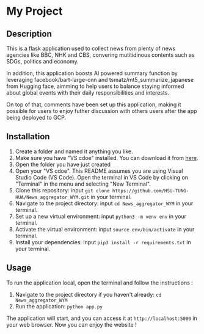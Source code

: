 # My Project

## Description
This is a flask application used to collect news from plenty of news agencies like BBC, NHK and CBS, convering mutitidinous contents such as SDGs, politics and economy.

In addition, this application boosts AI powered summary function by leveraging facebook/bart-large-cnn and tsmatz/mt5_summarize_japanese from Hugging face, aimming to help users to balance staying informed about global events with their daily responsibilities and interests.

On top of that, comments have been set up this application, making it possible for users to enjoy futher discussion with others users after the app being deployed to GCP.

## Installation

1. Create a folder and named it anything you like.
2. Make sure you have "VS cdoe" installed. You can download it from [here](https://code.visualstudio.com).
3. Open the folder you have just created
4. Open your "VS cdoe". This README assumes you are using Visual Studio Code (VS Code). Open the terminal in VS Code by clicking on "Terminal" in the menu and selecting "New Terminal".
5. Clone this repository: input `git clone https://github.com/HSU-TUNG-HUA/News_aggregator_WYM.git` in your terminal.
6. Navigate to the project directory: input `cd News_aggregator_WYM` in your terminal.
7. Set up a new virtual environment: input `python3 -m venv env` in your terminal.
8. Activate the virtual environment: input `source env/bin/activate` in your terminal.
9. Install your dependencies: input `pip3 install -r requirements.txt` in your terminal.

## Usage
To run the application local, open the terminal and follow the instructions :

1. Navigate to the project directory if you haven't already: `cd News_aggregator_WYM`
2. Run the application: `python app.py`

The application will start, and you can access it at `http://localhost:5000` in your web browser.
Now you can enjoy the website !
